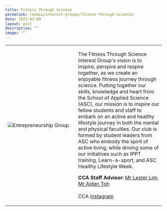 ```yaml
---
title: Fitness Through Science
permalink: /media/interest-groups/fitness-through-science/
date: 2023-03-09
layout: post
description: ""
image: ""
---
```

<div>
    <table>
        <tr>
            <td style="width:45%"><image src="/images/Interest Groups/FITS.jpg" style="display:block;margin-left:auto;margin-right:auto;" alt="Entrepreneurship Group"></image></td>
            <td>
                <p>
                    The Fitness Through Science Interest Group's vision is to inspire, perspire and respire together, as we create an enjoyable fitness journey through science. Putting together our skills, knowledge and heart from the School of Applied Science (ASC), our mission is to inspire our fellow students and staff to embark on an active and healthy lifestyle journey in both the mental and physical faculties. Our club is formed by student leaders from ASC who embody the spirit of active living, while driving some of our initiatives such as IPPT training, Learn-a-sport, and ASC Healthy Lifestyle Week.<br>
                <p>
                    <b>CCA Staff Advisor:</b> <a href="mailto:Lester_LIM@TP.EDU.SG">Mr Lester Lim</a>, <a href="mailto:Alden_TOH@TP.EDU.SG">Mr Alden Toh</a><br>
                    <br>
                    CCA <a href="https://www.instagram.com/asc.fits/">Instagram</a>
                </p>
            </td>
        </tr>
    </table>
</div>
